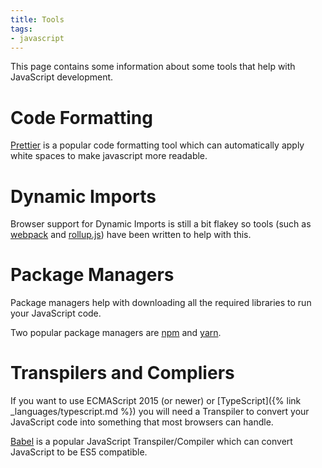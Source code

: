 ```yaml
---
title: Tools
tags:
- javascript
---
```


This page contains some information about some tools that help with JavaScript development.

# Code Formatting

[Prettier](https://prettier.io) is a popular code formatting tool which can automatically apply white spaces to make javascript more readable. 

# Dynamic Imports

Browser support for Dynamic Imports is still a bit flakey so tools (such as [webpack](https://webpack.js.org) and [rollup.js](https://rollupjs.org)) have been written to help with this.

# Package Managers

Package managers help with downloading all the required libraries to run your JavaScript code.

Two popular package managers are [npm](https://npmjs.com) and [yarn](https://yarnpkg.com).

# Transpilers and Compliers

If you want to use ECMAScript 2015 (or newer) or [TypeScript]({% link _languages/typescript.md %}) you will need a Transpiler to convert your JavaScript code into something that most browsers can handle.

[Babel](https://babeljs.io) is a popular JavaScript Transpiler/Compiler which can convert JavaScript to be ES5 compatible.